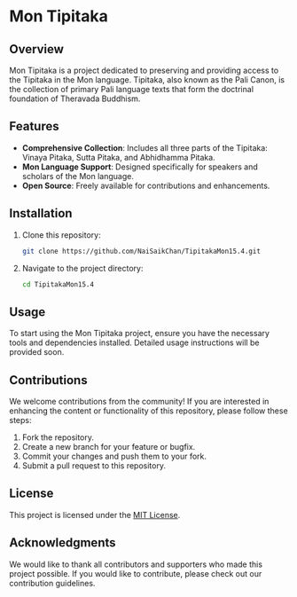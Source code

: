 # Mon Tipitaka

## Overview
Mon Tipitaka is a project dedicated to preserving and providing access to the Tipitaka in the Mon language. Tipitaka, also known as the Pali Canon, is the collection of primary Pali language texts that form the doctrinal foundation of Theravada Buddhism.

## Features
- **Comprehensive Collection**: Includes all three parts of the Tipitaka: Vinaya Pitaka, Sutta Pitaka, and Abhidhamma Pitaka.
- **Mon Language Support**: Designed specifically for speakers and scholars of the Mon language.
- **Open Source**: Freely available for contributions and enhancements.

## Installation
1. Clone this repository:
   ```bash
   git clone https://github.com/NaiSaikChan/TipitakaMon15.4.git
   ```
2. Navigate to the project directory:
   ```bash
   cd TipitakaMon15.4
   ```

## Usage
To start using the Mon Tipitaka project, ensure you have the necessary tools and dependencies installed. Detailed usage instructions will be provided soon.

## Contributions
We welcome contributions from the community! If you are interested in enhancing the content or functionality of this repository, please follow these steps:
1. Fork the repository.
2. Create a new branch for your feature or bugfix.
3. Commit your changes and push them to your fork.
4. Submit a pull request to this repository.

## License
This project is licensed under the [MIT License](LICENSE).

## Acknowledgments
We would like to thank all contributors and supporters who made this project possible. If you would like to contribute, please check out our contribution guidelines.